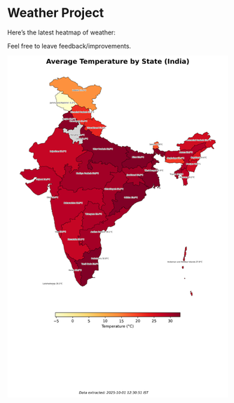 # Weather Project

Here’s the latest heatmap of weather:

Feel free to leave feedback/improvements.

![India Heatmap](docs/assets/india_heatmap.png?v=DCD1A5)
